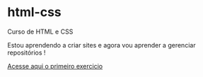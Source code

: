 # html-css
 Curso de HTML e CSS

Estou aprendendo a criar sites e agora vou aprender a gerenciar repositórios !

<a href="https://caito2.github.io/html-css/exercicios/ex001/index.html">Acesse aqui o primeiro exercicio</a>